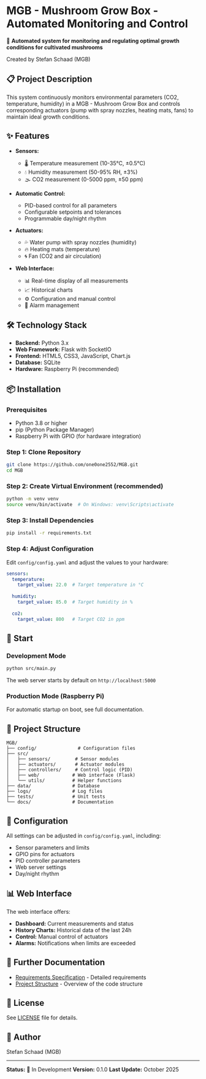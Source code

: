 # MGB - Mushroom Grow Box - Automated Monitoring and Control

🍄 **Automated system for monitoring and regulating optimal growth conditions for cultivated mushrooms**

Created by Stefan Schaad (MGB)

## 📋 Project Description

This system continuously monitors environmental parameters (CO2, temperature, humidity) in a MGB - Mushroom Grow Box and controls corresponding actuators (pump with spray nozzles, heating mats, fans) to maintain ideal growth conditions.

## ✨ Features

- **Sensors:**
  - 🌡️ Temperature measurement (10-35°C, ±0.5°C)
  - 💧 Humidity measurement (50-95% RH, ±3%)
  - 🌫️ CO2 measurement (0-5000 ppm, ±50 ppm)

- **Automatic Control:**
  - PID-based control for all parameters
  - Configurable setpoints and tolerances
  - Programmable day/night rhythm

- **Actuators:**
  - 💦 Water pump with spray nozzles (humidity)
  - 🔥 Heating mats (temperature)
  - 🌀 Fan (CO2 and air circulation)

- **Web Interface:**
  - 📊 Real-time display of all measurements
  - 📈 Historical charts
  - ⚙️ Configuration and manual control
  - 🚨 Alarm management

## 🛠️ Technology Stack

- **Backend:** Python 3.x
- **Web Framework:** Flask with SocketIO
- **Frontend:** HTML5, CSS3, JavaScript, Chart.js
- **Database:** SQLite
- **Hardware:** Raspberry Pi (recommended)

## 📦 Installation

### Prerequisites

- Python 3.8 or higher
- pip (Python Package Manager)
- Raspberry Pi with GPIO (for hardware integration)

### Step 1: Clone Repository

```bash
git clone https://github.com/one0one2552/MGB.git
cd MGB
```

### Step 2: Create Virtual Environment (recommended)

```bash
python -m venv venv
source venv/bin/activate  # On Windows: venv\Scripts\activate
```

### Step 3: Install Dependencies

```bash
pip install -r requirements.txt
```

### Step 4: Adjust Configuration

Edit `config/config.yaml` and adjust the values to your hardware:

```yaml
sensors:
  temperature:
    target_value: 22.0  # Target temperature in °C
    
  humidity:
    target_value: 85.0  # Target humidity in %
    
  co2:
    target_value: 800   # Target CO2 in ppm
```

## 🚀 Start

### Development Mode

```bash
python src/main.py
```

The web server starts by default on `http://localhost:5000`

### Production Mode (Raspberry Pi)

For automatic startup on boot, see full documentation.

## 📁 Project Structure

```
MGB/
├── config/               # Configuration files
├── src/
│   ├── sensors/         # Sensor modules
│   ├── actuators/       # Actuator modules
│   ├── controllers/     # Control logic (PID)
│   ├── web/            # Web interface (Flask)
│   └── utils/          # Helper functions
├── data/               # Database
├── logs/               # Log files
├── tests/              # Unit tests
└── docs/               # Documentation
```

## 🔧 Configuration

All settings can be adjusted in `config/config.yaml`, including:
- Sensor parameters and limits
- GPIO pins for actuators
- PID controller parameters
- Web server settings
- Day/night rhythm

## 📊 Web Interface

The web interface offers:
- **Dashboard:** Current measurements and status
- **History Charts:** Historical data of the last 24h
- **Control:** Manual control of actuators
- **Alarms:** Notifications when limits are exceeded

## 📖 Further Documentation

- [Requirements Specification](Pilzzuchtbox_Lastenheft.md) - Detailed requirements
- [Project Structure](docs/eng/structure.md) - Overview of the code structure

## 📄 License

See [LICENSE](LICENSE) file for details.

## 👥 Author

Stefan Schaad (MGB)

---

**Status:** 🚧 In Development
**Version:** 0.1.0
**Last Update:** October 2025
